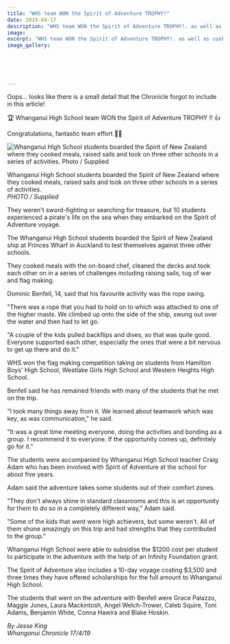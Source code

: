 ```yaml
---
title: "WHS team WON the Spirit of Adventure TROPHY!"
date: 2019-04-17
description: "WHS team WON the Spirit of Adventure TROPHY!. as well as cooked meals, raised sails & took on three other schools in a series of activities."
image: 
excerpt: "WHS team WON the Spirit of Adventure TROPHY!. as well as cooked meals, raised sails & took on three other schools in a series of activities."
image_gallery:
    
    
    
    
    
---
```


<p>Oops... looks like there is a small detail that the Chronicle forgot to include in this article!</p>
<p><span class="_5mfr"><span class="_6qdm">🏆</span></span>&nbsp;Whanganui High School team WON the Spirit of Adventure TROPHY&nbsp;<span class="_5mfr"><span class="_6qdm">‼️</span></span>&nbsp;<span class="_5mfr"><span class="_6qdm">👍</span></span></p>
<p>Congratulations, fantastic team effort&nbsp;<span class="_5mfr"><span class="_6qdm">👏</span></span><span class="_5mfr"><span class="_6qdm">👏</span></span></p>
<p><img src="https://www.nzherald.co.nz/resizer/fyskuPeLNgKAlkLYa878k5WccEI=/620x349/smart/filters:quality(70)/arc-anglerfish-syd-prod-nzme.s3.amazonaws.com/public/DPRU5TJR4ZDCTIAQUPTOXYYPNU.jpg" alt="Whanganui High School students boarded the Spirit of New Zealand where they cooked meals, raised sails and took on three other schools in a series of activities. Photo / Supplied" /></p>
<p>Whanganui High School students boarded the Spirit of New Zealand where they cooked meals, raised sails and took on three other schools in a series of activities.&nbsp;<br /><em>PHOTO / Supplied</em></p>
<p class="element element-paragraph">They weren't sword-fighting or searching for treasure, but 10 students experienced a pirate's life on the sea when they embarked on the Spirit of Adventure voyage.</p>
<p class="element element-paragraph">The Whanganui High School students boarded the Spirit of New Zealand ship at Princes Wharf in Auckland to test themselves against three other schools.</p>
<p class="element element-paragraph">They cooked meals with the on-board chef, cleaned the decks and took each other on in a series of challenges including raising sails, tug of war and flag making.</p>
<p class="element element-paragraph">Dominic Benfell, 14, said that his favourite activity was the rope swing.</p>
<p class="element element-paragraph">"There was a rope that you had to hold on to which was attached to one of the higher masts. We climbed up onto the side of the ship, swung out over the water and then had to let go.</p>
<p class="element element-paragraph">"A couple of the kids pulled backflips and dives, so that was quite good. Everyone supported each other, especially the ones that were a bit nervous to get up there and do it."</p>
<p class="element element-paragraph">WHS won the flag making competition taking on students from Hamilton Boys' High School, Westlake Girls High School and Western Heights High School.</p>
<p class="element element-paragraph">Benfell said he has remained friends with many of the students that he met on the trip.</p>
<p class="element element-paragraph">"I took many things away from it. We learned about teamwork which was key, as was communication," he said.</p>
<p class="element element-paragraph">"It was a great time meeting everyone, doing the activities and bonding as a group. I recommend it to everyone. If the opportunity comes up, definitely go for it."</p>
<p class="element element-paragraph">The students were accompanied by Whanganui High School teacher Craig Adam who has been involved with Spirit of Adventure at the school for about five years.</p>
<p class="element element-paragraph">Adam said the adventure takes some students out of their comfort zones.</p>
<p class="element element-paragraph">"They don't always shine in standard classrooms and this is an opportunity for them to do so in a completely different way," Adam said.</p>
<p class="element element-paragraph">"Some of the kids that went were high achievers, but some weren't. All of them shone amazingly on this trip and had strengths that they contributed to the group."</p>
<p class="element element-paragraph">Whanganui High School were able to subsidise the $1200 cost per student to participate in the adventure with the help of an Infinity Foundation grant.</p>
<p class="element element-paragraph">The Spirit of Adventure also includes a 10-day voyage costing $3,500 and three times they have offered scholarships for the full amount to Whanganui High School.</p>
<p class="element element-paragraph">The students that went on the adventure with Benfell were Grace Palazzo, Maggie Jones, Laura Mackintosh, Angel Welch-Trower, Caleb Squire, Toni Adams, Benjamin White, Conna Hawira and Blake Hoskin.</p>
<p class="element element-paragraph"><em>By Jesse King</em><br /><em>Whanganui Chronicle 17/4/19</em></p>

